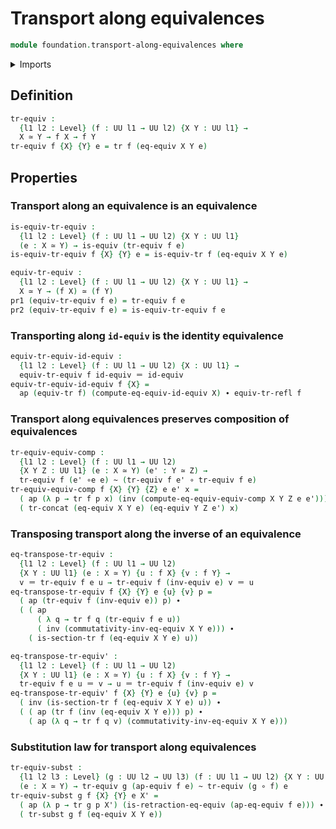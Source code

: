 # Transport along equivalences

```agda
module foundation.transport-along-equivalences where
```

<details><summary>Imports</summary>

```agda
open import foundation.action-on-equivalences-functions
open import foundation.action-on-identifications-functions
open import foundation.dependent-pair-types
open import foundation.equality-dependent-function-types
open import foundation.equivalences
open import foundation.fundamental-theorem-of-identity-types
open import foundation.transport-along-identifications
open import foundation.univalence
open import foundation.universe-levels

open import foundation-core.contractible-types
open import foundation-core.function-types
open import foundation-core.functoriality-dependent-pair-types
open import foundation-core.homotopies
open import foundation-core.identity-types
open import foundation-core.injective-maps
```

</details>

## Definition

```agda
tr-equiv :
  {l1 l2 : Level} (f : UU l1 → UU l2) {X Y : UU l1} →
  X ≃ Y → f X → f Y
tr-equiv f {X} {Y} e = tr f (eq-equiv X Y e)
```

## Properties

### Transport along an equivalence is an equivalence

```agda
is-equiv-tr-equiv :
  {l1 l2 : Level} (f : UU l1 → UU l2) {X Y : UU l1}
  (e : X ≃ Y) → is-equiv (tr-equiv f e)
is-equiv-tr-equiv f {X} {Y} e = is-equiv-tr f (eq-equiv X Y e)

equiv-tr-equiv :
  {l1 l2 : Level} (f : UU l1 → UU l2) {X Y : UU l1} →
  X ≃ Y → (f X) ≃ (f Y)
pr1 (equiv-tr-equiv f e) = tr-equiv f e
pr2 (equiv-tr-equiv f e) = is-equiv-tr-equiv f e
```

### Transporting along `id-equiv` is the identity equivalence

```agda
equiv-tr-equiv-id-equiv :
  {l1 l2 : Level} (f : UU l1 → UU l2) {X : UU l1} →
  equiv-tr-equiv f id-equiv ＝ id-equiv
equiv-tr-equiv-id-equiv f {X} =
  ap (equiv-tr f) (compute-eq-equiv-id-equiv X) ∙ equiv-tr-refl f
```

### Transport along equivalences preserves composition of equivalences

```agda
tr-equiv-equiv-comp :
  {l1 l2 : Level} (f : UU l1 → UU l2)
  {X Y Z : UU l1} (e : X ≃ Y) (e' : Y ≃ Z) →
  tr-equiv f (e' ∘e e) ~ (tr-equiv f e' ∘ tr-equiv f e)
tr-equiv-equiv-comp f {X} {Y} {Z} e e' x =
  ( ap (λ p → tr f p x) (inv (compute-eq-equiv-equiv-comp X Y Z e e'))) ∙
  ( tr-concat (eq-equiv X Y e) (eq-equiv Y Z e') x)
```

### Transposing transport along the inverse of an equivalence

```agda
eq-transpose-tr-equiv :
  {l1 l2 : Level} (f : UU l1 → UU l2)
  {X Y : UU l1} (e : X ≃ Y) {u : f X} {v : f Y} →
  v ＝ tr-equiv f e u → tr-equiv f (inv-equiv e) v ＝ u
eq-transpose-tr-equiv f {X} {Y} e {u} {v} p =
  ( ap (tr-equiv f (inv-equiv e)) p) ∙
  ( ( ap
      ( λ q → tr f q (tr-equiv f e u))
      ( inv (commutativity-inv-eq-equiv X Y e))) ∙
    ( is-section-tr f (eq-equiv X Y e) u))

eq-transpose-tr-equiv' :
  {l1 l2 : Level} (f : UU l1 → UU l2)
  {X Y : UU l1} (e : X ≃ Y) {u : f X} {v : f Y} →
  tr-equiv f e u ＝ v → u ＝ tr-equiv f (inv-equiv e) v
eq-transpose-tr-equiv' f {X} {Y} e {u} {v} p =
  ( inv (is-section-tr f (eq-equiv X Y e) u)) ∙
  ( ( ap (tr f (inv (eq-equiv X Y e))) p) ∙
    ( ap (λ q → tr f q v) (commutativity-inv-eq-equiv X Y e)))
```

### Substitution law for transport along equivalences

```agda
tr-equiv-subst :
  {l1 l2 l3 : Level} (g : UU l2 → UU l3) (f : UU l1 → UU l2) {X Y : UU l1}
  (e : X ≃ Y) → tr-equiv g (ap-equiv f e) ~ tr-equiv (g ∘ f) e
tr-equiv-subst g f {X} {Y} e X' =
  ( ap (λ p → tr g p X') (is-retraction-eq-equiv (ap-eq-equiv f e))) ∙
  ( tr-subst g f (eq-equiv X Y e))
```
